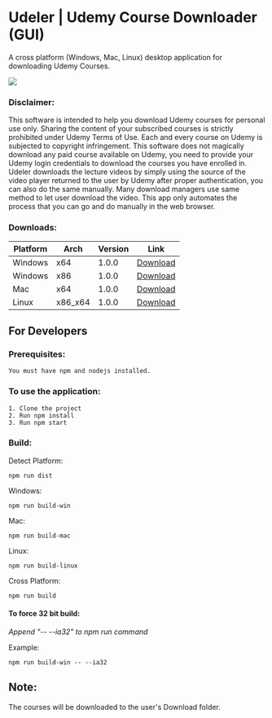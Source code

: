 # Udeler | Udemy Course Downloader (GUI)
A cross platform (Windows, Mac, Linux) desktop application for downloading Udemy Courses.

![](https://i.imgur.com/b1uxI5d.gif)

### Disclaimer: 
This software is intended to help you download Udemy courses for personal use only. Sharing the content of your subscribed courses is strictly prohibited under Udemy Terms of Use. Each and every course on Udemy is subjected to copyright infringement. 
This software does not magically download any paid course available on Udemy, you need to provide your Udemy login credentials to download the courses you have enrolled in. Udeler downloads the lecture videos by simply using the source of the video player returned to the user by Udemy after proper authentication, you can also do the same manually. Many download managers use same method to let user download the video. This app only automates the process that you can go and do manually in the web browser. 

### Downloads:

| Platform | Arch | Version | Link|
| --- | --- | --- | --- |
| Windows | x64 | 1.0.0 | [Download](https://github.com/FaisalUmair/udemy-downloader-gui/releases/download/v1.0.0/Udeler-Setup-1.0.0-windows-x64.exe)|
| Windows | x86 | 1.0.0 | [Download](https://github.com/FaisalUmair/udemy-downloader-gui/releases/download/v1.0.0/Udeler-Setup-1.0.0-windows-x86.exe)|
| Mac | x64 | 1.0.0 | [Download](https://github.com/FaisalUmair/udemy-downloader-gui/releases/download/v1.0.0/Udeler-1.0.0-mac.zip)|
| Linux | x86_x64 | 1.0.0 | [Download](https://github.com/FaisalUmair/udemy-downloader-gui/releases/download/v1.0.0/Udeler-1.0.0-linux-x86_x64.AppImage)|


## For Developers

### Prerequisites:
```
You must have npm and nodejs installed.
```

### To use the application:
``` 
1. Clone the project
2. Run npm install 
3. Run npm start
```

### Build:
Detect Platform:
``` 
npm run dist
``` 
Windows:
``` 
npm run build-win
``` 
Mac:
``` 
npm run build-mac
``` 
Linux:
``` 
npm run build-linux
``` 
Cross Platform:
``` 
npm run build
``` 
#### To force 32 bit build:

*Append "-- --ia32" to npm run command*

Example:
``` 
npm run build-win -- --ia32
``` 

## Note: 
The courses will be downloaded to the user's Download folder.